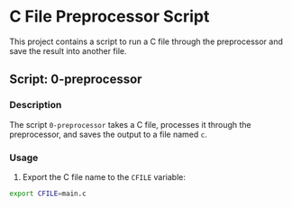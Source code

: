 # C File Preprocessor Script

This project contains a script to run a C file through the preprocessor and save the result into another file.

## Script: 0-preprocessor

### Description

The script `0-preprocessor` takes a C file, processes it through the preprocessor, and saves the output to a file named `c`.

### Usage

1. Export the C file name to the `CFILE` variable:

```bash
export CFILE=main.c

